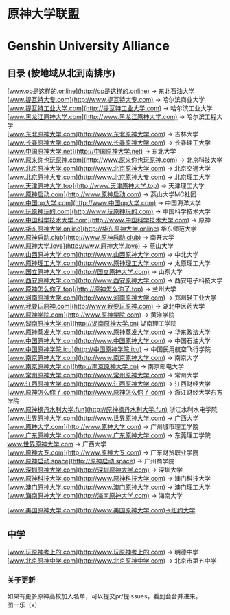 # 原神大学联盟  
# Genshin University Alliance  
  
## 目录 (按地域从北到南排序)  
[www.op是这样的.online](http://op是这样的.online) → 东北石油大学  
[www.提瓦特大专.com](http://www.提瓦特大专.com) → 哈尔滨商业大学  
[www.提瓦特工业大学.com](http://提瓦特工业大学.com) → 哈尔滨工业大学  
[www.黑龙江原神大学.com](http://www.黑龙江原神大学.com) → 哈尔滨工程大学  
[www.东北原神大学.com](http://www.东北原神大学.com) → 吉林大学  
[www.长春原神大学.com](http://www.长春原神大学.com) → 长春理工大学  
[www.中国原神大学.net](http://中国原神大学.net) → 东北大学  
[www.原来你也玩原神.com](http://www.原来你也玩原神.com) → 北京科技大学  
[www.北京原神大学.com](http://www.北京原神大学.com) → 北京交通大学  
[www.北京原神大专.com](http://www.北京原神大专.com) → 北京理工大学  
[www.天津原神大学.top](http://www.天津原神大学.top) → 天津理工大学  
[www.原神启动.com](http://www.原神启动.com) → 燕山大学MC社团  
[www.中国op大学.com](http://www.中国op大学.com) → 中国海洋大学  
[www.玩原神玩的.com](http://www.玩原神玩的.com) → 中国科学技术大学  
[www.中国科学技术大学.com](http://www.中国科学技术大学.com) → 原神  
[www.华东原神大学.online](http://华东原神大学.online) 华东师范大学  
[www.原神启动.club](http://www.原神启动.club) → 南开大学  
[www.原神大学.love](http://www.原神大学.love) → 燕山大学  
[www.山西原神大学.com](http://www.山西原神大学.com) → 中北大学  
[www.原神理工大学.com](http://www.原神理工大学.com) → 太原理工大学  
[www.国立原神大学.com](http://国立原神大学.com) → 山东大学  
[www.西安原神大学.com](http://www.西安原神大学.com) → 西安电子科技大学  
[www.原神怎么你了.top](http://原神怎么你了.top) → 兰州大学  
[www.河南原神大学.com](http://www.河南原神大学.com) → 郑州轻工业大学  
[www.我要玩原神.com](http://www.我要玩原神.com) → 湖北中医药大学  
[www.原神学院.com](http://www.原神学院.com) → 黄淮学院  
[www.湖南原神大学.cn](http://湖南原神大学.cn) 湖南理工学院  
[www.原神蒸发大学.com](http://www.原神蒸发大学.com) → 华东政法大学  
[www.中国原神大学.com](http://www.中国原神大学.com) → 中国石油大学  
[www.中国原神学院.icu](http://中国原神学院.icu) → 中国民用航空飞行学院  
[www.南京原神大学.com](http://www.南京原神大学.com) → 南京大学  
[www.南京原神大学.cn](http://南京原神大学.cn) → 南京邮电大学  
[www.常州原神大学.com](http://www.常州原神大学.com) → 常州大学  
[www.江西原神大学.com](http://www.江西原神大学.com) → 江西财经大学  
[www.原神怎么你了.com](http://www.原神怎么你了.com) → 浙江财经大学东方学院  
[www.原神枫丹水利大学.fun](http://原神枫丹水利大学.fun) 浙江水利水电学院  
[www.世界原神大学.com](http://www.世界原神大学.com) → 广西大学  
[www.原神大学.com](http://www.原神大学.com) → 广州城市理工学院  
[www.广东原神大学.com](http://www.广东原神大学.com) → 东莞理工学院  
[www.世界原神大学 com](http://www.世界原神大学.com) → 广西大学  
[www.原神大专.com](http://www.原神大专.com) → 广东财贸职业学院  
[www.原神启动.space](http://原神启动.space) → 广州商学院  
[www.深圳原神大学.com](http://深圳原神大学.com) → 深圳大学  
[www.原神科技大学.com](http://www.原神科技大学.com) → 澳门科技大学  
[www.澳门原神大学.com](http://www.澳门原神大学.com) → 澳门理工大学  
[www.海南原神大学.com](http://海南原神大学.com) → 海南大学  
  
[www.美国原神大学.com](http://www.美国原神大学.com)→纽约大学  
## 中学  
[www.玩原神考上的.com](http://www.玩原神考上的.com) → 明德中学  
[www.北京原神中学.com](http://www.北京原神中学.com) → 北京市第五中学  
  
### 关于更新  
如果有更多原神高校加入名单，可以提交pr/提issues，看到会合并进来。  
图一乐（x）  











